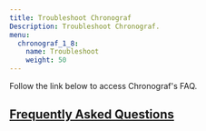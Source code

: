 ```yaml
---
title: Troubleshoot Chronograf
Description: Troubleshoot Chronograf.
menu:
  chronograf_1_8:
    name: Troubleshoot
    weight: 50
---
```


Follow the link below to access Chronograf's FAQ.

## [Frequently Asked Questions](/chronograf/v1.8/troubleshooting/frequently-asked-questions/)
